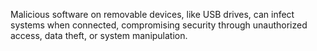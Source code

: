 Malicious software on removable devices, like USB drives, can infect systems when connected, compromising security through unauthorized access, data theft, or system manipulation.